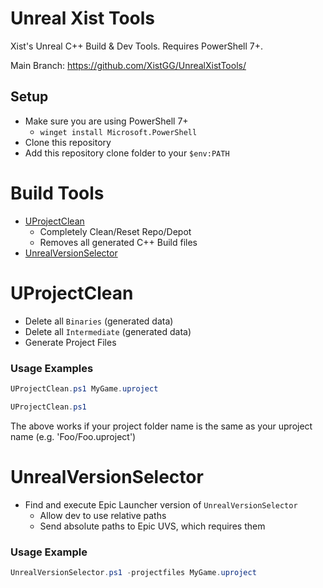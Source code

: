 
# Unreal Xist Tools

Xist's Unreal C++ Build & Dev Tools.  Requires PowerShell 7+.

Main Branch: https://github.com/XistGG/UnrealXistTools/


## Setup

- Make sure you are using PowerShell 7+
  - `winget install Microsoft.PowerShell`
- Clone this repository
- Add this repository clone folder to your `$env:PATH`


# Build Tools

- [UProjectClean](#UProjectClean)
  - Completely Clean/Reset Repo/Depot
  - Removes all generated C++ Build files
- [UnrealVersionSelector](#UnrealVersionSelector)


# UProjectClean

- Delete all `Binaries` (generated data)
- Delete all `Intermediate` (generated data)
- Generate Project Files

### Usage Examples

```powershell
UProjectClean.ps1 MyGame.uproject
```

```powershell
UProjectClean.ps1
```

The above works if your project folder name is the same as your uproject name (e.g. 'Foo/Foo.uproject')


# UnrealVersionSelector

- Find and execute Epic Launcher version of `UnrealVersionSelector`
  - Allow dev to use relative paths
  - Send absolute paths to Epic UVS, which requires them

### Usage Example

```powershell
UnrealVersionSelector.ps1 -projectfiles MyGame.uproject
```
